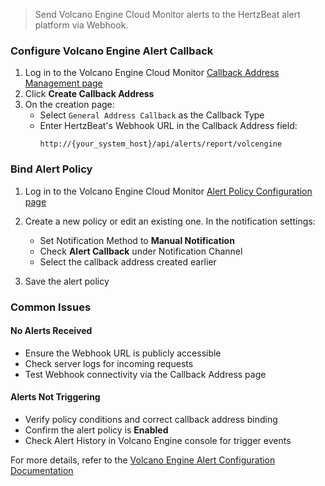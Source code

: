 > Send Volcano Engine Cloud Monitor alerts to the HertzBeat alert platform via Webhook.

### Configure Volcano Engine Alert Callback

1. Log in to the Volcano Engine Cloud Monitor [Callback Address Management page](https://console.volcengine.com/cloud-monitor/notice/webhook)
2. Click **Create Callback Address**
3. On the creation page:
   - Select `General Address Callback` as the Callback Type
   - Enter HertzBeat's Webhook URL in the Callback Address field:
     ```
     http://{your_system_host}/api/alerts/report/volcengine
     ```

### Bind Alert Policy

1. Log in to the Volcano Engine Cloud Monitor [Alert Policy Configuration page](https://console.volcengine.com/cloud-monitor/alert/strategy)
2. Create a new policy or edit an existing one. In the notification settings:

   - Set Notification Method to **Manual Notification**
   - Check **Alert Callback** under Notification Channel
   - Select the callback address created earlier

3. Save the alert policy

### Common Issues

#### No Alerts Received

- Ensure the Webhook URL is publicly accessible
- Check server logs for incoming requests
- Test Webhook connectivity via the Callback Address page

#### Alerts Not Triggering

- Verify policy conditions and correct callback address binding
- Confirm the alert policy is **Enabled**
- Check Alert History in Volcano Engine console for trigger events

For more details, refer to the [Volcano Engine Alert Configuration Documentation](https://www.volcengine.com/docs/6408/68122)
